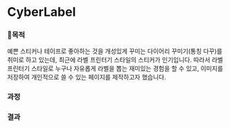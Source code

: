 # CyberLabel


### 💌목적
예쁜 스티커나 테이프로 좋아하는 것을 개성있게 꾸미는 다이어리 꾸미기(통칭 다꾸)를 취미로 하고 있는데, 
최근에 라벨 프린터기 스타일의 스티커가 인기입니다. 
따라서 라벨 프린터기 스타일로 누구나 자유롭게 라벨을 뽑는 재미있는 경험을 할 수 있고, 
이미지를 저장하여 개인적으로 쓸 수 있는 페이지를 제작하고자 했습니다. 

### 과정

### 결과
